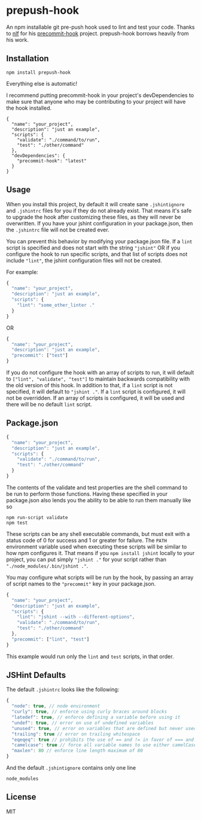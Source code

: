 prepush-hook
============

An npm installable git pre-push hook used to lint and test your code.
Thanks to [nlf] for his [precommit-hook] project. prepush-hook borrows heavily from his work.

[nlf]:https://github.com/nlf
[precommit-hook]:https://github.com/nlf/precommit-hook

Installation
-----

    npm install prepush-hook


Everything else is automatic!

I recommend putting precommit-hook in your project's devDependencies to make sure that anyone who may be contributing to your project will have the hook installed.

```
{
  "name": "your_project",
  "description": "just an example",
  "scripts": {
    "validate": "./command/to/run",
    "test": "./other/command"
  },
  "devDependencies": {
    "precommit-hook": "latest"
  }
}
```

Usage
-----

When you install this project, by default it will create sane `.jshintignore` and `.jshintrc` files for you if they do not already exist. That means it's safe to upgrade the hook after customizing these files, as they will never be overwritten. If you have your jshint configuration in your package.json, then the `.jshintrc` file will not be created ever.

You can prevent this behavior by modifying your package.json file. If a `lint` script is specified and does not start with the string `"jshint"` OR if you configure the hook to run specific scripts, and that list of scripts does not include `"lint"`, the jshint configuration files will not be created.

For example:

```javascript
{
  "name": "your_project",
  "description": "just an example",
  "scripts": {
    "lint": "some_other_linter ."
  }
}
```

OR

```javascript
{
  "name": "your_project",
  "description": "just an example",
  "precommit": ["test"]
}
```

If you do not configure the hook with an array of scripts to run, it will default to `["lint", "validate", "test"]` to maintain backwards compatibility with the old version of this hook. In addition to that, if a `lint` script is not specified, it will default to `"jshint ."`. If a `lint` script is configured, it will not be overridden. If an array of scripts is configured, it will be used and there will be no default `lint` script.

Package.json
------------

```javascript
{
  "name": "your_project",
  "description": "just an example",
  "scripts": {
    "validate": "./command/to/run",
    "test": "./other/command"
  }
}
```

The contents of the validate and test properties are the shell command to be run to perform those functions. Having these specified in your package.json also
lends you the ability to be able to run them manually like so

```
npm run-script validate
npm test
```

These scripts can be any shell executable commands, but must exit with a status code of 0 for success and 1 or greater for failure. The `PATH` environment variable used when executing these scripts will be similar to how npm configures it. That means if you `npm install jshint` locally to your project, you can put simply `"jshint ."` for your script rather than `"./node_modules/.bin/jshint ."`.

You may configure what scripts will be run by the hook, by passing an array of script names to the `"precommit"` key in your package.json.

```javascript
{
  "name": "your_project",
  "description": "just an example",
  "scripts": {
    "lint": "jshint --with --different-options",
    "validate": "./command/to/run",
    "test": "./other/command"
  },
  "precommit": ["lint", "test"]
}
```

This example would run only the `lint` and `test` scripts, in that order.

JSHint Defaults
---------------

The default `.jshintrc` looks like the following:

```javascript
{
  "node": true, // node environment
  "curly": true, // enforce using curly braces around blocks
  "latedef": true, // enforce defining a variable before using it
  "undef": true, // error on use of undefined variables
  "unused": true, // error on variables that are defined but never used
  "trailing": true // error on trailing whitespace
  "eqeqeq": true // prohibits the use of == and != in favor of === and !==
  "camelcase": true // force all variable names to use either camelCase style or UPPER_CASE
  "maxlen": 80 // enforce line length maximum of 80
}
```

And the default `.jshintignore` contains only one line

```
node_modules
```

License
-------

MIT
